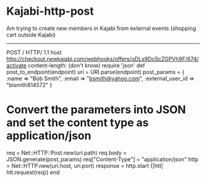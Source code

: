 # Kajabi-http-post
Am trying to create new members in Kajabi from external events (shopping cart outside Kajabi)


---------
POST / HTTP/ 1.1
host http://checkout.newkajabi.com/webhooks/offers/oDLs9DoScZGPVh9F/674/activate
content-length: (don't know)
require 'json'
def post_to_endpoint(endpoint)
uri = URI.parse(endpoint)
post_params = {
:name => "Bob Smith",
:email => "bsmith@yahoo.com",
:external_user_id => "bismith814572"
}
# Convert the parameters into JSON and set the content type as application/json
req = Net::HTTP::Post.new(uri.path)
req.body = JSON.generate(post_params)
req["Content-Type"] = "application/json"
http = Net::HTTP.new(uri.host, uri.port)
response = http.start {|htt| htt.request(req)}
end
